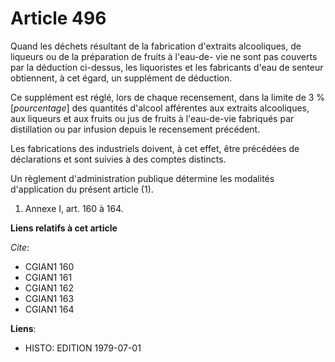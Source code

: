 # Article 496

Quand les déchets résultant de la fabrication d'extraits alcooliques, de liqueurs ou de la préparation de fruits à l'eau-de-
vie ne sont pas couverts par la déduction ci-dessus, les liquoristes et les fabricants d'eau de senteur obtiennent, à cet
égard, un supplément de déduction.

Ce supplément est réglé, lors de chaque recensement, dans la limite de 3 % [*pourcentage*] des quantités d'alcool afférentes
aux extraits alcooliques, aux liqueurs et aux fruits ou jus de fruits à l'eau-de-vie fabriqués par distillation ou par
infusion depuis le recensement précédent.

Les fabrications des industriels doivent, à cet effet, être précédées de déclarations et sont suivies à des comptes
distincts.

Un règlement d'administration publique détermine les modalités d'application du présent article (1).

1)  Annexe I, art. 160 à 164.

**Liens relatifs à cet article**

_Cite_:

  - CGIAN1 160
  - CGIAN1 161
  - CGIAN1 162
  - CGIAN1 163
  - CGIAN1 164

**Liens**:

  - HISTO: EDITION 1979-07-01
